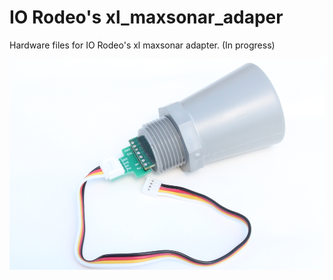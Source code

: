# IO Rodeo's xl_maxsonar_adaper 

Hardware files for IO Rodeo's xl maxsonar adapter. (In progress)

![Adapter Image #1](/images/sonar_sensor.png)
